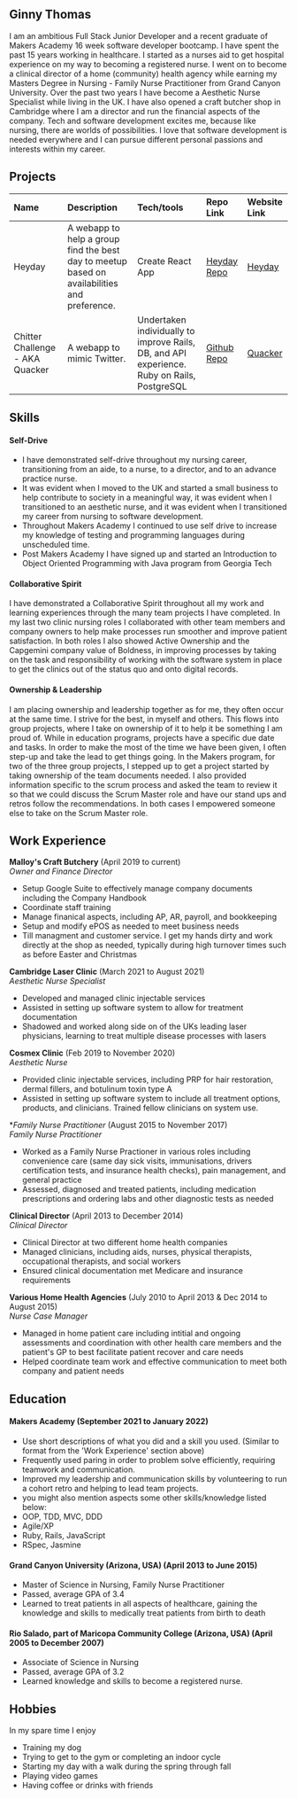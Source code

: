 ## Ginny Thomas

I am an ambitious Full Stack Junior Developer and a recent graduate of Makers Academy 16 week software developer bootcamp. I have spent the past 15 years working in healthcare.  I started as a nurses aid to get hospital experience on my way to becoming a registered nurse.  I went on to become a clinical director of a home (community) health agency while earning my Masters Degree in Nursing - Family Nurse Practitioner from Grand Canyon University. Over the past two years I have become a Aesthetic Nurse Specialist while living in the UK.  I have also opened a craft butcher shop in Cambridge where I am a director and run the financial aspects of the company.  Tech and software development excites me, because like nursing, there are worlds of possibilities.  I love that software development is needed everywhere and I can pursue different personal passions and interests within my career.

## Projects

Name  | Description  | Tech/tools  | Repo Link  | Website Link
| :---  | :---  | :---  | :--- | :---
Heyday           | A webapp to help a group find the best day to meetup based on availabilities and preference. | Create React App | [Heyday Repo](https://github.com/ginnyamazed/Heyday.git) | [Heyday](https://heyday.vercel.app/)
| Chitter Challenge - AKA Quacker | A webapp to mimic Twitter. | Undertaken individually to improve Rails, DB, and API experience. Ruby on Rails, PostgreSQL  | [Github Repo](https://github.com/ginnyamazed/chitter-challenge.git) | [Quacker](https://ginnysquacker.herokuapp.com/)

## Skills

#### Self-Drive

- I have demonstrated self-drive throughout my nursing career, transitioning from an aide, to a nurse, to a director, and to an advance practice nurse.
- It was evident when I moved to the UK and started a small business to help contribute to society in a meaningful way, it was evident when I transitioned to an aesthetic nurse, and it was evident when I transitioned my career from nursing to software development.  
- Throughout Makers Academy I continued to use self drive to increase my knowledge of testing and programming languages during unscheduled time.  
- Post Makers Academy I have signed up and started an Introduction to Object Oriented Programming with Java program from Georgia Tech

#### Collaborative Spirit

I have demonstrated a Collaborative Spirit throughout all my work and learning experiences through the many team projects I have completed.  In my last two clinic nursing roles I collaborated with other team members and company owners to help make processes run smoother and improve patient satisfaction.  In both roles I also showed Active Ownership and the Capgemini company value of Boldness, in improving processes by taking on the task and responsibility of working with the software system in place to get the clinics out of the status quo and onto digital records. 

#### Ownership & Leadership

I am placing ownership and leadership together as for me, they often occur at the same time.  I strive for the best, in myself and others.  This flows into group projects, where I take on ownership of it to help it be something I am proud of.  While in education programs, projects have a specific due date and tasks.  In order to make the most of the time we have been given, I often step-up and take the lead to get things going.  In the Makers program, for two of the three group projects, I stepped up to get a project started by taking ownership of the team documents needed. I also provided information specific to the scrum process and asked the team to review it so that we could discuss the Scrum Master role and have our stand ups and retros follow the recommendations.  In both cases I empowered someone else to take on the Scrum Master role.

## Work Experience

**Malloy's Craft Butchery** (April 2019 to current)  
_Owner and Finance Director_

- Setup Google Suite to effectively manage company documents including the Company Handbook 
- Coordinate staff training
- Manage finanical aspects, including AP, AR, payroll, and bookkeeping
- Setup and modify ePOS as needed to meet business needs
- Till managment and customer service.  I get my hands dirty and work directly at the shop as needed, typically during high turnover times such as before Easter and Christmas

**Cambridge Laser Clinic** (March 2021 to August 2021)  
_Aesthetic Nurse Specialist_

- Developed and managed clinic injectable services
- Assisted in setting up software system to allow for treatment documentation
- Shadowed and worked along side on of the UKs leading laser physicians, learning to treat multiple disease processes with lasers

**Cosmex Clinic** (Feb 2019 to November 2020)  
_Aesthetic Nurse_

- Provided clinic injectable services, including PRP for hair restoration, dermal fillers, and botulinum toxin type A
- Assisted in setting up software system to include all treatment options, products, and clinicians.  Trained fellow clinicians on system use. 

**Family Nurse Practitioner* (August 2015 to November 2017)  
_Family Nurse Practitioner_

- Worked as a Family Nurse Practioner in various roles including convenience care (same day sick visits, immunisations, drivers certification tests, and insurance health checks), pain management, and general practice
- Assessed, diagnosed and treated patients, including medication prescriptions and ordering labs and other diagnostic tests as needed

**Clinical Director** (April 2013 to December 2014)  
_Clinical Director_

- Clinical Director at two different home health companies
- Managed clinicians, including aids, nurses, physical therapists, occupational therapists, and social workers
- Ensured clinical documentation met Medicare and insurance requirements

**Various Home Health Agencies** (July 2010 to April 2013 & Dec 2014 to August 2015)  
_Nurse Case Manager_

- Managed in home patient care including intitial and ongoing assessments and coordination with other health care members and the patient's GP to best facilitate patient recover and care needs
- Helped coordinate team work and effective communication to meet both company and patient needs

## Education

#### Makers Academy (September 2021 to January 2022)
- Use short descriptions of what you did and a skill you used. (Similar to format from the 'Work Experience' section above)
- Frequently used paring in order to problem solve efficiently, requiring teamwork and communication.
- Improved my leadership and communication skills by volunteering to run a cohort retro and helping to lead team projects.
- you might also mention aspects some other skills/knowledge listed below: 
- OOP, TDD, MVC, DDD
- Agile/XP
- Ruby, Rails, JavaScript
- RSpec, Jasmine

#### Grand Canyon University (Arizona, USA) (April 2013 to June 2015)

- Master of Science in Nursing, Family Nurse Practitioner
- Passed, average GPA of 3.4
- Learned to treat patients in all aspects of healthcare, gaining the knowledge and skills to medically treat patients from birth to death

#### Rio Salado, part of Maricopa Community College (Arizona, USA) (April 2005 to December 2007)

- Associate of Science in Nursing
- Passed, average GPA of 3.2
- Learned knowledge and skills to become a registered nurse.  

## Hobbies

In my spare time I enjoy 
- Training my dog
- Trying to get to the gym or completing an indoor cycle
- Starting my day with a walk during the spring through fall
- Playing video games
- Having coffee or drinks with friends

